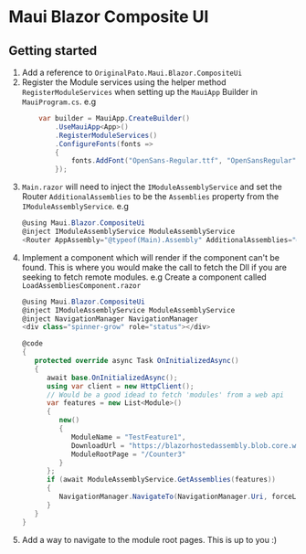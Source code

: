 # Maui Blazor Composite UI

## Getting started

1) Add a reference to `OriginalPato.Maui.Blazor.CompositeUi`
2) Register the Module services using the helper method `RegisterModuleServices` when setting up the `MauiApp` Builder in `MauiProgram.cs`. e.g 
    ```csharp
        var builder = MauiApp.CreateBuilder()
            .UseMauiApp<App>()
            .RegisterModuleServices()
            .ConfigureFonts(fonts =>
            {
                fonts.AddFont("OpenSans-Regular.ttf", "OpenSansRegular");
            });
    ```
3) `Main.razor` will need to inject the `IModuleAssemblyService` and set the Router `AdditionalAssemblies` to be the `Assemblies` property from the `IModuleAssemblyService`.
   e.g
   ```csharp
   @using Maui.Blazor.CompositeUi
   @inject IModuleAssemblyService ModuleAssemblyService
   <Router AppAssembly="@typeof(Main).Assembly" AdditionalAssemblies="@ModuleAssemblyService.Assemblies">
   ```
4) Implement a component which will render if the component can't be found. This is where you would make the call to fetch the Dll if you are seeking to fetch remote modules.
   e.g Create a component called `LoadAssembliesComponent.razor`
   ```csharp
   @using Maui.Blazor.CompositeUi
   @inject IModuleAssemblyService ModuleAssemblyService
   @inject NavigationManager NavigationManager
   <div class="spinner-grow" role="status"></div>
   
   @code
   {
      protected override async Task OnInitializedAsync()
      {
         await base.OnInitializedAsync();
         using var client = new HttpClient();
         // Would be a good idead to fetch 'modules' from a web api
         var features = new List<Module>()
         {
            new()
            {
               ModuleName = "TestFeature1",
               DownloadUrl = "https://blazorhostedassembly.blob.core.windows.net/testing/TestingModule.dll", // REPLACE ME. TESTING ONLY
               ModuleRootPage = "/Counter3"
            }
         };
         if (await ModuleAssemblyService.GetAssemblies(features))
         {
            NavigationManager.NavigateTo(NavigationManager.Uri, forceLoad: true);
         }
      }
   }
   ```
5) Add a way to navigate to the module root pages. This is up to you :)